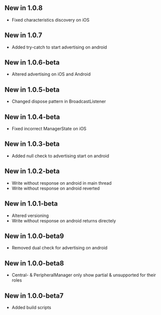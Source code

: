 ## New in 1.0.8
 * Fixed characteristics discovery on iOS

## New in 1.0.7
 * Added try-catch to start advertising on android

## New in 1.0.6-beta
 * Altered advertising on iOS and Android

## New in 1.0.5-beta
 * Changed dispose pattern in BroadcastListener

## New in 1.0.4-beta
 * Fixed incorrect ManagerState on iOS 
 
## New in 1.0.3-beta
 * Added null check to advertising start on android

## New in 1.0.2-beta
 * Write without response on android in main thread
 * Write without response on android reverted

## New in 1.0.1-beta
 * Altered versioning
 * Write without response on android returns directely

## New in 1.0.0-beta9
 * Removed dual check for advertising on android

## New in 1.0.0-beta8
 * Central- & PeripheralManager only show partial & unsupported for their roles

## New in 1.0.0-beta7
 * Added build scripts
